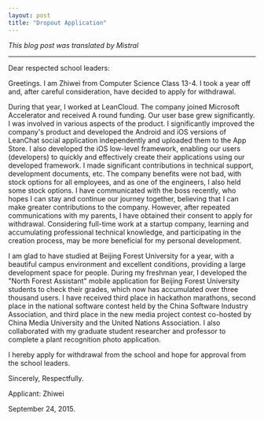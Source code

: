 ```yaml
---
layout: post
title: "Dropout Application"
---
```


*This blog post was translated by Mistral*

---

Dear respected school leaders:

Greetings. I am Zhiwei from Computer Science Class 13-4. I took a year off and, after careful consideration, have decided to apply for withdrawal.

During that year, I worked at LeanCloud. The company joined Microsoft Accelerator and received A round funding. Our user base grew significantly. I was involved in various aspects of the product. I significantly improved the company's product and developed the Android and iOS versions of LeanChat social application independently and uploaded them to the App Store. I also developed the iOS low-level framework, enabling our users (developers) to quickly and effectively create their applications using our developed framework. I made significant contributions in technical support, development documents, etc. The company benefits were not bad, with stock options for all employees, and as one of the engineers, I also held some stock options. I have communicated with the boss recently, who hopes I can stay and continue our journey together, believing that I can make greater contributions to the company. However, after repeated communications with my parents, I have obtained their consent to apply for withdrawal. Considering full-time work at a startup company, learning and accumulating professional technical knowledge, and participating in the creation process, may be more beneficial for my personal development.

I am glad to have studied at Beijing Forest University for a year, with a beautiful campus environment and excellent conditions, providing a large development space for people. During my freshman year, I developed the "North Forest Assistant" mobile application for Beijing Forest University students to check their grades, which now has accumulated over three thousand users. I have received third place in hackathon marathons, second place in the national software contest held by the China Software Industry Association, and third place in the new media project contest co-hosted by China Media University and the United Nations Association. I also collaborated with my graduate student researcher and professor to complete a plant recognition photo application.

I hereby apply for withdrawal from the school and hope for approval from the school leaders.

Sincerely, Respectfully.

Applicant: Zhiwei

September 24, 2015.
